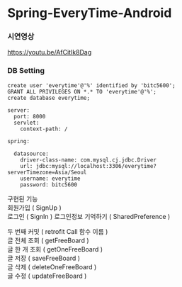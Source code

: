 # Spring-EveryTime-Android

### 시연영상  
https://youtu.be/AfCitIk8Dag

### DB Setting
```
create user 'everytime'@'%' identified by 'bitc5600';
GRANT ALL PRIVILEGES ON *.* TO 'everytime'@'%';
create database everytime;
```
``` 
server:
  port: 8000
  servlet:
    context-path: /
    
spring:
      
  datasource:
    driver-class-name: com.mysql.cj.jdbc.Driver
    url: jdbc:mysql://localhost:3306/everytime?serverTimezone=Asia/Seoul
    username: everytime
    password: bitc5600
```


구현된 기능  
회원가입 ( SignUp )  
로그인 ( SignIn ) 
로그인정보 기억하기 ( SharedPreference )  
  
두 번째 커밋 ( retrofit Call 함수 이름 )  
글 전체 조회 ( getFreeBoard )  
글 한 개 조회 ( getOneFreeBoard )  
글 저장 ( saveFreeBoard )  
글 삭제 ( deleteOneFreeBoard )  
글 수정 ( updateFreeBoard )

